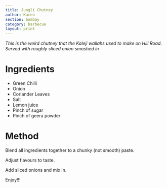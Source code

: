 ```yaml
---
title: Jungli Chutney
author: Karen
section: bombay
category: barbecue
layout: print
---
```


_This is the weird chutney that the Kaleji wallahs used to make on Hill Road. Served with roughly sliced onion smashed in_


# Ingredients

* Green Chilli
* Onion
* Coriander Leaves
* Salt
* Lemon juice
* Pinch of sugar
* Pinch of geera powder


# Method

Blend all ingredients together to a chunky (not smooth) paste.

Adjust flavours to taste. 

Add sliced onions and mix in. 

Enjoy!!!

